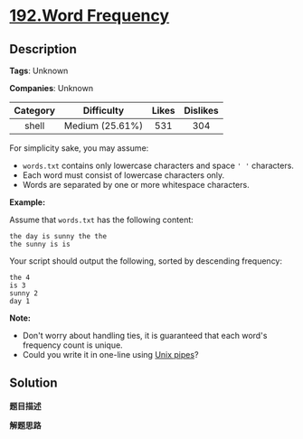 # [192.Word Frequency](https://leetcode.com/problems/word-frequency/description/)

## Description

**Tags**: Unknown

**Companies**: Unknown

| Category | Difficulty | Likes | Dislikes |
| :------: | :--------: | :---: | :------: |
| shell | Medium (25.61%) | 531 | 304 |


<p>For simplicity sake, you may assume:</p>
<ul>
  <li><code>words.txt</code> contains only lowercase characters and space <code>&#39; &#39;</code> characters.</li>
  <li>Each word must consist of lowercase characters only.</li>
  <li>Words are separated by one or more whitespace characters.</li>
</ul>
<p><strong class="example">Example:</strong></p>
<p>Assume that <code>words.txt</code> has the following content:</p>
<pre><code>the day is sunny the the
the sunny is is</code></pre>
<p>Your script should output the following, sorted by descending frequency:</p>
<pre><code>the 4
is 3
sunny 2
day 1</code></pre>
<p><b>Note:</b></p>
<ul>
  <li>Don&#39;t worry about handling ties, it is guaranteed that each word&#39;s frequency count is unique.</li>
  <li>Could you write it in one-line using <a href="http://tldp.org/HOWTO/Bash-Prog-Intro-HOWTO-4.html">Unix pipes</a>?</li>
</ul>

## Solution

**题目描述**



**解题思路**



